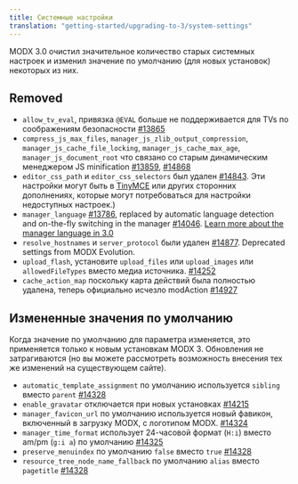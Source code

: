 ```yaml
---
title: Системные настройки
translation: "getting-started/upgrading-to-3/system-settings"
---
```


MODX 3.0 очистил значительное количество старых системных настроек и изменил значение по умолчанию (для новых установок) некоторых из них.

## Removed

-   `allow_tv_eval`, привязка `@EVAL` больше не поддерживается для TVs по соображениям безопасности [#13865](https://github.com/modxcms/revolution/pull/13865)
-   `compress_js_max_files`, `manager_js_zlib_output_compression`, `manager_js_cache_file_locking`, `manager_js_cache_max_age`, `manager_js_document_root` что связано со старым динамическим менеджером JS minification [#13859](https://github.com/modxcms/revolution/pull/13859), [#14868](https://github.com/modxcms/revolution/pull/14868)
-   `editor_css_path` и `editor_css_selectors` был удален [#14843](https://github.com/modxcms/revolution/pull/14843). Эти настройки могут быть в [TinyMCE](https://github.com/modxcms/TinyMCE/issues/30) или других сторонних дополнениях, которые могут потребоваться для настройки недоступных настроек.)
-   `manager_language` [#13786](https://github.com/modxcms/revolution/pull/13786), replaced by automatic language detection and on-the-fly switching in the manager [#14046](https://github.com/modxcms/revolution/pull/14046). [Learn more about the manager language in 3.0](getting-started/maintenance/upgrading/3.0/manager-language)
-   `resolve_hostnames` и `server_protocol` были удален [#14877](https://github.com/modxcms/revolution/pull/14877). Deprecated settings from MODX Evolution.
-   `upload_flash`, установите `upload_files` или `upload_images` или `allowedFileTypes` вместо медиа источника. [#14252](https://github.com/modxcms/revolution/pull/14252)
-   `cache_action_map` поскольку карта действий была полностью удалена, теперь официально исчезло modAction [#14927](https://github.com/modxcms/revolution/pull/14927)

## Измененные значения по умолчанию

Когда значение по умолчанию для параметра изменяется, это применяется только к новым установкам MODX 3. Обновления не затрагиваются (но вы можете рассмотреть возможность внесения тех же изменений на существующем сайте).

-   `automatic_template_assignment` по умолчанию используется `sibling` вместо `parent` [#14328](https://github.com/modxcms/revolution/pull/14328)
-   `enable_gravatar` отключается при новых установках [#14215](https://github.com/modxcms/revolution/pull/14215)
-   `manager_favicon_url` по умолчанию используется новый фавикон, включенный в загрузку MODX, с логотипом MODX. [#14324](https://github.com/modxcms/revolution/pull/14324)
-   `manager_time_format` использует 24-часовой формат (`H:i`) вместо am/pm (`g:i a`) по умолчанию [#14325](https://github.com/modxcms/revolution/pull/14325)
-   `preserve_menuindex` по умолчанию `false` вместо `true` [#14328](https://github.com/modxcms/revolution/pull/14328)
-   `resource_tree_node_name_fallback` по умолчанию `alias` вместо `pagetitle` [#14328](https://github.com/modxcms/revolution/pull/14328)
